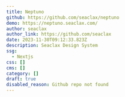 ```yaml
---
title: Neptuno
github: https://github.com/seaclax/neptuno
demo: https://neptuno.seaclax.com/
author: seaclax
author_link: https://github.com/seaclax
date: 2023-11-30T09:12:33.823Z
description: Seaclax Design System
ssg:
  - Nextjs
css: []
cms: []
category: []
draft: true
disabled_reason: Github repo not found
---
```

